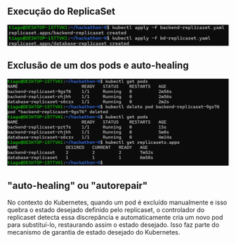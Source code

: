 ## Execução do ReplicaSet
![alt text](imagem.png)
## Exclusão de um dos pods e auto-healing
![alt text](imagem1.png)
## "auto-healing" ou "autorepair"
No contexto do Kubernetes, quando um pod é excluído manualmente e isso quebra o estado desejado definido pelo replicaset, o controlador do replicaset detecta essa discrepância e automaticamente cria um novo pod para substituí-lo, restaurando assim o estado desejado. Isso faz parte do mecanismo de garantia de estado desejado do Kubernetes.